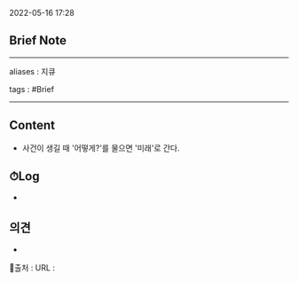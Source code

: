 2022-05-16 17:28
## Brief Note
---
aliases : 지큐

tags : #Brief 

---

## Content
- 사건이 생길 때 '어떻게?'를 물으면 '미래'로 간다.

## ⏱Log
-

## 의견
-


📙출처 :
URL :